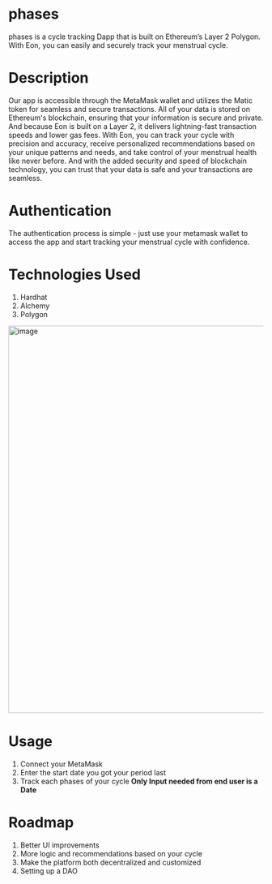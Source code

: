 # phases


phases is a cycle tracking Dapp that is built on Ethereum’s Layer 2 Polygon. With Eon, you can easily and securely track your menstrual cycle.



# **Description**


Our app is accessible through the MetaMask wallet and utilizes the Matic token for seamless and secure transactions.
All of your data is stored on Ethereum's blockchain, ensuring that your information is secure and private. And because Eon is built on a Layer 2, it delivers lightning-fast transaction speeds and lower gas fees. 
With Eon, you can track your cycle with precision and accuracy, receive personalized recommendations based on your unique patterns and needs, and take control of your menstrual health like never before. And with the added security and speed of blockchain technology, you can trust that your data is safe and your transactions are seamless.




# **Authentication**

The authentication process is simple - just use your metamask wallet   to access the app and start tracking your menstrual cycle with confidence.



# **Technologies Used**

1. Hardhat 
2. Alchemy 
3. Polygon 


<img width="764" alt="image" src="https://github.com/sutanmuleta/eon/assets/93734061/2e61d961-1590-47fe-b2be-27343e8dc60c">


# **Usage** 

1. Connect your MetaMask 
2. Enter the start date you got your period last 
3. Track each phases of your cycle 
 **Only Input needed from end user is a Date** 





# **Roadmap**

1. Better UI improvements 
2. More logic and recommendations based on your cycle 
3. Make the platform both decentralized and customized 
4. Setting up a DAO








